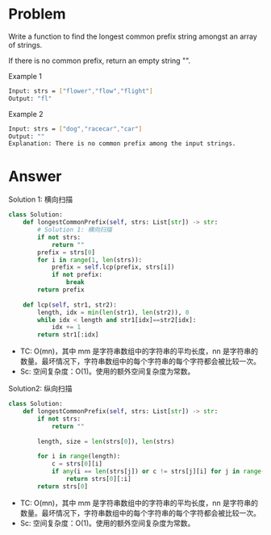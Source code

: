 # Problem
Write a function to find the longest common prefix string amongst an array of strings.

If there is no common prefix, return an empty string "".

Example 1
```bash
Input: strs = ["flower","flow","flight"]
Output: "fl"
```

Example 2
```bash
Input: strs = ["dog","racecar","car"]
Output: ""
Explanation: There is no common prefix among the input strings.
```

# Answer
Solution 1: 横向扫描
```python
class Solution:
    def longestCommonPrefix(self, strs: List[str]) -> str:
        # Solution 1: 横向扫描
        if not strs:
            return ""
        prefix = strs[0]
        for i in range(1, len(strs)):
            prefix = self.lcp(prefix, strs[i])
            if not prefix:
                break
        return prefix
        
    def lcp(self, str1, str2):
        length, idx = min(len(str1), len(str2)), 0
        while idx < length and str1[idx]==str2[idx]:
            idx += 1
        return str1[:idx]
```
- TC: O(mn)，其中 mm 是字符串数组中的字符串的平均长度，nn 是字符串的数量。最坏情况下，字符串数组中的每个字符串的每个字符都会被比较一次。
- Sc: 空间复杂度：O(1)。使用的额外空间复杂度为常数。

Solution2: 纵向扫描
```python
class Solution:
    def longestCommonPrefix(self, strs: List[str]) -> str:
        if not strs:
            return ""
        
        length, size = len(strs[0]), len(strs)
        
        for i in range(length):
            c = strs[0][i]
            if any(i == len(strs[j]) or c != strs[j][i] for j in range(1, size)):
                return strs[0][:i]
        return strs[0]
```
- TC: O(mn)，其中 mm 是字符串数组中的字符串的平均长度，nn 是字符串的数量。最坏情况下，字符串数组中的每个字符串的每个字符都会被比较一次。
- Sc: 空间复杂度：O(1)。使用的额外空间复杂度为常数。